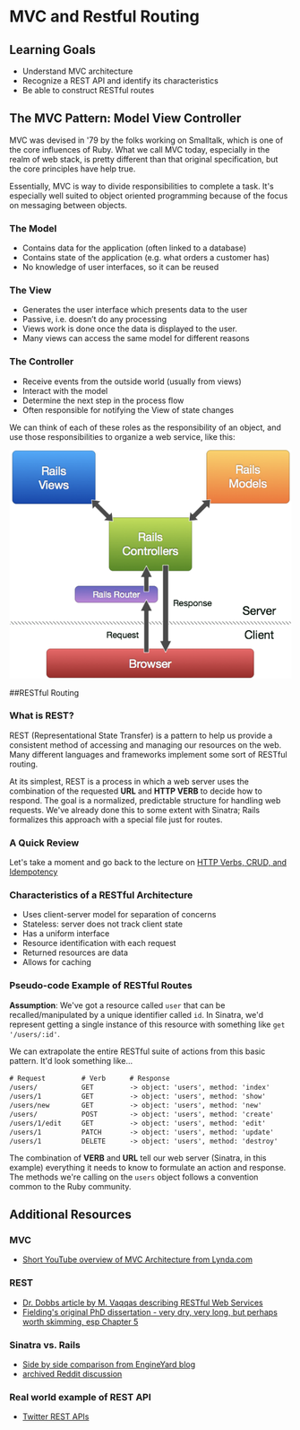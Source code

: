 # MVC and Restful Routing

## Learning Goals
- Understand MVC architecture
- Recognize a REST API and identify its characteristics
- Be able to construct RESTful routes

## The MVC Pattern: Model View Controller

MVC was devised in '79 by the folks working on Smalltalk, which is one of the core influences of Ruby. What we call MVC today, especially in the realm of web stack, is pretty different than that original specification, but the core principles have help true.

Essentially, MVC is way to divide responsibilities to complete a task. It's especially well suited to object oriented programming because of the focus on messaging between objects.

### The Model
- Contains data for the application (often linked to a database)
- Contains state of the application (e.g. what orders a customer has)
- No knowledge of user interfaces, so it can be reused

### The View
- Generates the user interface which presents data to the user
- Passive, i.e. doesn’t do any processing
- Views work is done once the data is displayed to the user.
- Many views can access the same model for different reasons

### The Controller
- Receive events from the outside world (usually from views)
- Interact with the model
- Determine the next step in the process flow
- Often responsible for notifying the View of state changes

We can think of each of these roles as the responsibility of an object, and use those responsibilities to organize a web service, like this:

![MVC in Rails](images/railsmvc.png)


##RESTful Routing

### What is REST?

REST (Representational State Transfer) is a pattern to help us provide a consistent method of accessing and managing our resources on the web. Many different languages and frameworks implement some sort of RESTful routing.

At its simplest, REST is a process in which a web server uses the combination of the requested __URL__ and __HTTP VERB__ to decide how to respond. The goal is a normalized, predictable structure for handling web requests. We've already done this to some extent with Sinatra; Rails formalizes this approach with a special file just for routes.

### A Quick Review
Let's take a moment and go back to the lecture on [HTTP Verbs, CRUD, and Idempotency](../06-sinatra-and-the-dynamic-web/03-http-verbs-crud-and-idempotency.md)

### Characteristics of a RESTful Architecture
- Uses client-server model for separation of concerns
- Stateless: server does not track client state
- Has a uniform interface
- Resource identification with each request
- Returned resources are data
- Allows for caching

### Pseudo-code Example of RESTful Routes
__Assumption__: We've got a resource called `user` that can be recalled/manipulated by a unique identifier called `id`. In Sinatra, we'd represent getting a single instance of this resource with something like `get '/users/:id'`. 

We can extrapolate the entire RESTful suite of actions from this basic pattern. It'd look something like...

```
# Request         # Verb      # Response
/users/           GET         -> object: 'users', method: 'index'
/users/1          GET         -> object: 'users', method: 'show'
/users/new        GET         -> object: 'users', method: 'new'
/users/           POST        -> object: 'users', method: 'create'
/users/1/edit     GET         -> object: 'users', method: 'edit'
/users/1          PATCH       -> object: 'users', method: 'update'
/users/1          DELETE      -> object: 'users', method: 'destroy'
```

The combination of __VERB__ and __URL__ tell our web server (Sinatra, in this example) everything it needs to know to formulate an action and response. The methods we're calling on the `users` object follows a convention common to the Ruby community.

## Additional Resources
### MVC
- [Short YouTube overview of MVC Architecture from Lynda.com](https://www.youtube.com/watch?v=3mQjtk2YDkM)

### REST
- [Dr. Dobbs article by M. Vaqqas describing RESTful Web Services](http://www.drdobbs.com/web-development/restful-web-services-a-tutorial/240169069)
- [Fielding's original PhD dissertation - very dry, very long, but perhaps worth skimming, esp Chapter 5](http://www.ics.uci.edu/~fielding/pubs/dissertation/top.htm)

### Sinatra vs. Rails
- [Side by side comparison from EngineYard blog](https://blog.engineyard.com/2014/rails-vs-sinatra)
- [archived Reddit discussion](https://www.reddit.com/r/ruby/comments/3g54dk/rails_vs_sinatra/)

### Real world example of REST API
- [Twitter REST APIs](https://dev.twitter.com/rest/public)
